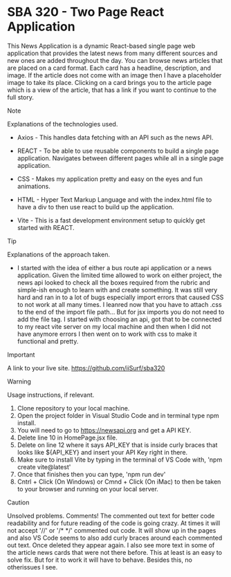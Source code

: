 # SBA 320 - Two Page React Application

This News Application is a dynamic React-based single page web application that provides the latest news from many different sources and new ones are added throughout the day. You can browse news articles that are placed on a card format. Each card has a headline, description, and image. If the article does not come with an image then I have a placeholder image to take its place. Clicking on a card brings you to the article page which is a view of the article, that has a link if you want to continue to the full story.

> [!NOTE]
> Explanations of the technologies used.
- Axios - This handles data fetching with an API such as the news API.

- REACT - To be able to use reusable components to build a single page application. Navigates between different pages while all in a single page application.

- CSS - Makes my application pretty and easy on the eyes and fun animations.

- HTML - Hyper Text Markup Language and with the index.html file to have a div to then use react to build up the application.

- Vite - This is a fast development environment setup to quickly get started with REACT.

> [!TIP]
> Explanations of the approach taken.
- I started with the idea of either a bus route api application or a news application. Given the limited time allowed to work on either project, the news api looked to check all the boxes required from the rubric and simple-ish enough to learn with and create something. It was still very hard and ran in to a lot of bugs especially import errors that caused CSS to not work at all many times. I leanred now that you have to attach .css to the end of the import file path... But for jsx imports you do not need to add the file tag.
I started with choosing an api, got that to be connected to my react vite server on my local machine and then when I did not have anymore errors I then went on to work with css to make it functional and pretty.

> [!IMPORTANT]
> A link to your live site.
> https://github.com/iiSurf/sba320

> [!WARNING]
> Usage instructions, if relevant.
1. Clone repository to your local machine.
2. Open the project folder in Visual Studio Code and in terminal type npm install.
3. You will need to go to https://newsapi.org and get a API KEY.
4. Delete line 10 in HomePage.jsx file.
5. Delete on line 12 where it says API_KEY that is inside curly braces that looks like ${API_KEY} and insert your API Key right in there.
6. Make sure to install Vite by typing in the terminal of VS Code with, 'npm create vite@latest'
7. Once that finishes then you can type, 'npm run dev'
8. Cntrl + Click (On Windows) or Cmnd + Click (On iMac) to then be taken to your browser and running on your local server.

> [!CAUTION]
> Unsolved problems.
> Comments! The commented out text for better code readability and for future reading of the code is going crazy. At times it will not accept '//' or '/* */' commented out code. It will show up in the pages and also VS Code seems to also add curly braces around each commented out text. Once deleted they appear again.
> I also see more text in some of the article news cards that were not there before. This at least is an easy to solve fix. But for it to work it will have to behave.
Besides this, no otherissues I see.
